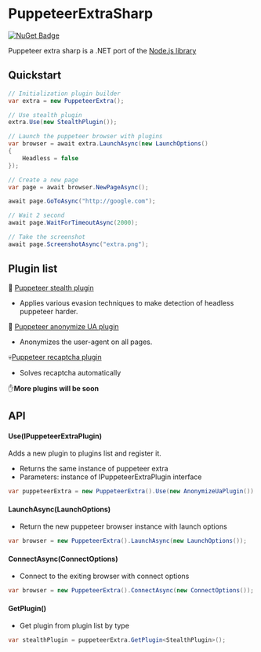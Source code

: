 # PuppeteerExtraSharp

[![NuGet Badge](https://buildstats.info/nuget/PuppeteerExtraSharp)](https://www.nuget.org/packages/PuppeteerExtraSharp)

Puppeteer extra sharp is a .NET port of the [Node.js library](https://github.com/berstend/puppeteer-extra/tree/master/packages/puppeteer-extra)
## Quickstart

```c#
// Initialization plugin builder
var extra = new PuppeteerExtra(); 

// Use stealth plugin
extra.Use(new StealthPlugin());   

// Launch the puppeteer browser with plugins
var browser = await extra.LaunchAsync(new LaunchOptions()
{
    Headless = false
});

// Create a new page
var page = await browser.NewPageAsync();

await page.GoToAsync("http://google.com");

// Wait 2 second
await page.WaitForTimeoutAsync(2000);

// Take the screenshot
await page.ScreenshotAsync("extra.png");
```
## Plugin list

🏴 [Puppeteer stealth plugin](https://github.com/Overmiind/PuppeteerExtraSharp/tree/master/Plugins/ExtraStealth)
- Applies various evasion techniques to make detection of headless puppeteer harder.

📃 [Puppeteer anonymize UA plugin](https://github.com/Overmiind/PuppeteerExtraSharp/tree/master/Plugins/AnonymizeUa) 
- Anonymizes the user-agent on all pages.

💀[Puppeteer recaptcha plugin](https://github.com/Overmiind/PuppeteerExtraSharp/tree/master/Plugins/Recaptcha) 
- Solves recaptcha automatically 



✋**More plugins will be soon** 
## API

#### Use(IPuppeteerExtraPlugin)

Adds a new plugin to plugins list and register it. 
- Returns the same instance of puppeteer extra
- Parameters: instance of IPuppeteerExtraPlugin interface
```c# 
var puppeteerExtra = new PuppeteerExtra().Use(new AnonymizeUaPlugin()).Use(new StealthPlugin());
```

#### LaunchAsync(LaunchOptions)

- Return the new puppeteer browser instance with launch options

```c#
var browser = new PuppeteerExtra().LaunchAsync(new LaunchOptions());
```

#### ConnectAsync(ConnectOptions)
- Connect to the exiting browser with connect options
```c#
var browser = new PuppeteerExtra().ConnectAsync(new ConnectOptions());
```

#### GetPlugin<T>()
- Get plugin from plugin list by type
```c# 
var stealthPlugin = puppeteerExtra.GetPlugin<StealthPlugin>();
```

